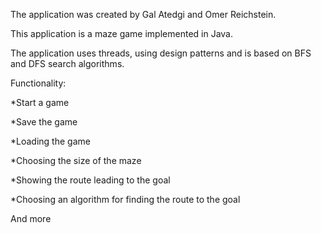 The application was created by Gal Atedgi and Omer Reichstein.

This application is a maze game implemented in Java.

The application uses threads, using design patterns and is based on BFS and DFS search algorithms.

Functionality:

  *Start a game

  *Save the game

  *Loading the game

  *Choosing the size of the maze

  *Showing the route leading to the goal

  *Choosing an algorithm for finding the route to the goal

  And more
